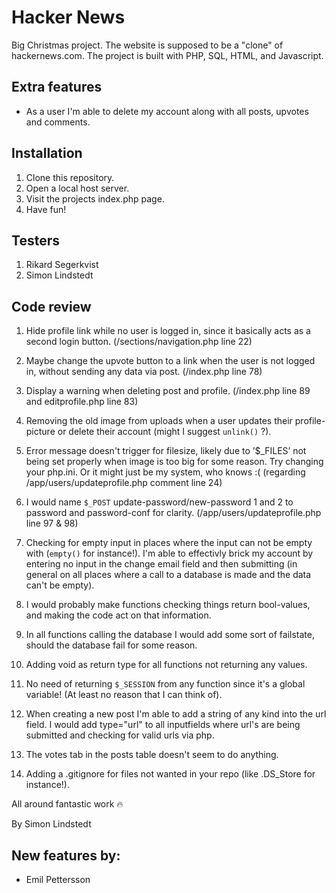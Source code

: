 # Hacker News

Big Christmas project. The website is supposed to be a "clone" of hackernews.com. The project is built with PHP, SQL, HTML, and Javascript.

## Extra features

- As a user I'm able to delete my account along with all posts, upvotes and comments.

## Installation

1. Clone this repository.
2. Open a local host server.
3. Visit the projects index.php page.
4. Have fun!

## Testers

1. Rikard Segerkvist
2. Simon Lindstedt

## Code review

1. Hide profile link while no user is logged in, since it basically acts as a second login button.
   (/sections/navigation.php line 22)

2. Maybe change the upvote button to a link when the user is not logged in, without sending any data via post.
   (/index.php line 78)

3. Display a warning when deleting post and profile.
   (/index.php line 89 and editprofile.php line 83)

4. Removing the old image from uploads when a user updates their profile-picture or delete their account (might I suggest `unlink()` ?).

5. Error message doesn't trigger for filesize, likely due to ’$\_FILES’ not being set properly when image is too big for some reason. Try changing your php.ini. Or it might just be my system, who knows :(
   (regarding /app/users/updateprofile.php comment line 24)

6. I would name `$_POST` update-password/new-password 1 and 2 to password and password-conf for clarity.
   (/app/users/updateprofile.php line 97 & 98)

7. Checking for empty input in places where the input can not be empty with (`empty()` for instance!). I'm able to effectivly brick my account by entering no input in the change email field and then submitting (in general on all places where a call to a database is made and the data can't be empty).

8. I would probably make functions checking things return bool-values, and making the code act on that information.

9. In all functions calling the database I would add some sort of failstate, should the database fail for some reason.

10. Adding void as return type for all functions not returning any values.

11. No need of returning `$_SESSION` from any function since it's a global variable! (At least no reason that I can think of).

12. When creating a new post I'm able to add a string of any kind into the url field. I would add type="url" to all inputfields where url's are being submitted and checking for valid urls via php.

13. The votes tab in the posts table doesn't seem to do anything.

14. Adding a .gitignore for files not wanted in your repo (like .DS_Store for instance!).

All around fantastic work 🔥

By Simon Lindstedt

## New features by:

- Emil Pettersson

